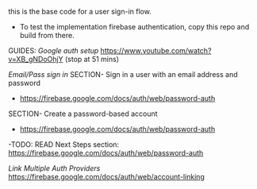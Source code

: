this is the base code for a user sign-in flow.
- To test the implementation firebase authentication, copy this repo and build from there.


GUIDES:
*Google auth setup*
https://www.youtube.com/watch?v=XB_gNDoOhjY (stop at 51 mins)


*Email/Pass sign in*
SECTION- Sign in a user with an email address and password 
- https://firebase.google.com/docs/auth/web/password-auth

SECTION- Create a password-based account
- https://firebase.google.com/docs/auth/web/password-auth 

-TODO: READ Next Steps section: https://firebase.google.com/docs/auth/web/password-auth

*Link Multiple Auth Providers*
https://firebase.google.com/docs/auth/web/account-linking